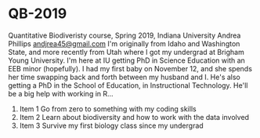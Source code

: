 # QB-2019
Quantitative Biodiveristy course, Spring 2019, Indiana University
Andrea Phillips
andjrea45@gmail.com
I'm originally from Idaho and Washington State, and more recently from Utah where I got my undergrad at Brigham Young University. I'm here at IU getting PhD in Science Education with an EEB minor (hopefully). I had my first baby on November 12, and she spends her time swapping back and forth between my husband and I. He's also getting a PhD in the School of Education, in Instructional Technology. He'll be a big help with working in R... 
1. Item 1 Go from zero to something with my coding skills
1. Item 2 Learn about biodiversity and how to work with the data involved
1. Item 3 Survive my first biology class since my undergrad
